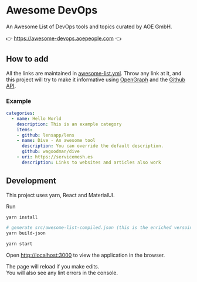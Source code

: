 # Awesome DevOps

An Awesome List of DevOps tools and topics curated by AOE GmbH.

:point_right: https://awesome-devops.aoepeople.com :point_left:

## How to add

All the links are maintained in [awesome-list.yml](./awesome-list.yml). Throw any link at it, and this project
will try to make it informative using [OpenGraph](https://ogp.me) and the [Github API](https://docs.github.com/en/rest).

### Example

````yml
categories:
  - name: Hello World
    description: This is an example category
    items:
    - github: lensapp/lens
    - name: Dive - An awesome tool
      description: You can override the default description.
      github: wagoodman/dive
    - uri: https://servicemesh.es
      description: Links to websites and articles also work
````

## Development

This project uses yarn, React and MaterialUI.

Run

````bash
yarn install

# generate src/awesome-list-compiled.json (this is the enriched versoin of awesome-list.yml)
yarn build-json

yarn start
````

Open [http://localhost:3000](http://localhost:3000) to view the application in the browser.

The page will reload if you make edits.\
You will also see any lint errors in the console.
